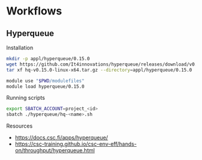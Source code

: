 # Workflows
## Hyperqueue
Installation

```bash
mkdir -p appl/hyperqueue/0.15.0
wget https://github.com/It4innovations/hyperqueue/releases/download/v0.15.0/hq-v0.15.0-linux-x64.tar.gz
tar xf hq-v0.15.0-linux-x64.tar.gz --directory=appl/hyperqueue/0.15.0
```

```bash
module use "$PWD/modulefiles"
module load hyperqueue/0.15.0
```

Running scripts

```bash
export SBATCH_ACCOUNT=project_<id>
sbatch ./hyperqueue/hq-<name>.sh
```

Resources

- https://docs.csc.fi/apps/hyperqueue/
- https://csc-training.github.io/csc-env-eff/hands-on/throughput/hyperqueue.html
